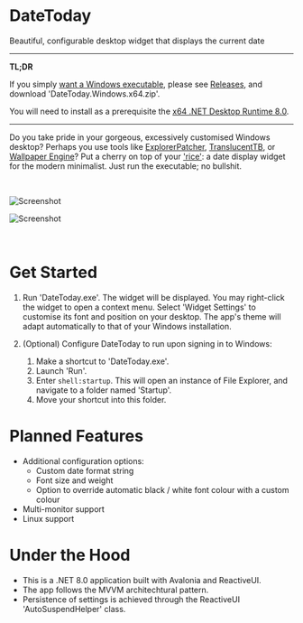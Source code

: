 # DateToday
Beautiful, configurable desktop widget that displays the current date

---
**TL;DR**

If you simply [want a Windows executable](https://old.reddit.com/r/github/comments/1at9br4/i_am_new_to_github_and_i_have_lots_to_say/?share_id=rjJKZS1aIO04c9zK5J3vL), please see [Releases](https://github.com/JosiahDanger/DateToday/releases/), and download 'DateToday.Windows.x64.zip'.

You will need to install as a prerequisite the [x64 .NET Desktop Runtime 8.0](https://dotnet.microsoft.com/en-us/download/dotnet/8.0).

---

Do you take pride in your gorgeous, excessively customised Windows desktop? Perhaps you use tools like [ExplorerPatcher](https://github.com/valinet/ExplorerPatcher), [TranslucentTB](https://github.com/TranslucentTB/TranslucentTB), or [Wallpaper Engine](https://www.wallpaperengine.io/)? Put a cherry on top of your ['rice'](https://www.reddit.com/r/unixporn/comments/45l5if/what_is_the_etymology_of_the_word_rice/): a date display widget for the modern minimalist. Just run the executable; no bullshit.

&nbsp;

![Screenshot](https://github.com/user-attachments/assets/b65bb8d5-ca72-4070-8e96-0f724f11c899)

![Screenshot](https://github.com/user-attachments/assets/7c39f31c-9ac6-448a-a6e5-41cb816f10ca)

&nbsp;

# Get Started
1. Run 'DateToday.exe'. The widget will be displayed. You may right-click the widget to open a context menu. Select 'Widget Settings' to customise its font and position on your desktop. The app's theme will adapt automatically to that of your Windows installation.
2. (Optional) Configure DateToday to run upon signing in to Windows:
  
    1. Make a shortcut to 'DateToday.exe'.
    2. Launch 'Run'.
    3. Enter `shell:startup`. This will open an instance of File Explorer, and navigate to a folder named 'Startup'.
    4. Move your shortcut into this folder.

# Planned Features
- Additional configuration options:
  - Custom date format string
  - Font size and weight
  - Option to override automatic black / white font colour with a custom colour
- Multi-monitor support
- Linux support
    
# Under the Hood
- This is a .NET 8.0 application built with Avalonia and ReactiveUI.
- The app follows the MVVM architechtural pattern.
- Persistence of settings is achieved through the ReactiveUI 'AutoSuspendHelper' class.

